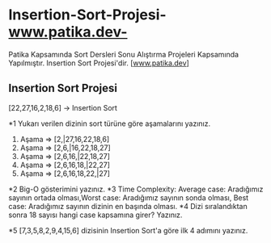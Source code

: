 # Insertion-Sort-Projesi-www.patika.dev-
Patika Kapsamında Sort Dersleri Sonu Alıştırma Projeleri Kapsamında Yapılmıştır. Insertion Sort Projesi'dir. [www.patika.dev]

## Insertion Sort Projesi

[22,27,16,2,18,6] -> Insertion Sort

*1 Yukarı verilen dizinin sort türüne göre aşamalarını yazınız.

1. Aşama => [2,|27,16,22,18,6]
2. Aşama => [2,6,|16,22,18,27]
3. Aşama => [2,6,16,|22,18,27]
4. Aşama => [2,6,16,18,|22,27]
5. Aşama => [2,6,16,18,22,|27]

*2 Big-O gösterimini yazınız.
*3 Time Complexity: Average case: Aradığımız sayının ortada olması,Worst case: Aradığımız sayının sonda olması, Best case: Aradığımız sayının dizinin en başında olması.
*4 Dizi sıralandıktan sonra 18 sayısı hangi case kapsamına girer? Yazınız.


*5 [7,3,5,8,2,9,4,15,6] dizisinin Insertion Sort'a göre ilk 4 adımını yazınız.